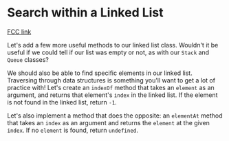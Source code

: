 # Search within a Linked List

[FCC link](https://www.freecodecamp.org/learn/coding-interview-prep/data-structures/search-within-a-linked-list)

Let's add a few more useful methods to our linked list class. Wouldn't it be
useful if we could tell if our list was empty or not, as with our `Stack` and
`Queue` classes?

We should also be able to find specific elements in our linked list. Traversing
through data structures is something you'll want to get a lot of practice with!
Let's create an `indexOf` method that takes an `element` as an argument, and
returns that element's `index` in the linked list. If the element is not found
in the linked list, return `-1`.

Let's also implement a method that does the opposite: an `elementAt` method that
takes an `index` as an argument and returns the `element` at the given `index`.
If no `element` is found, return `undefined`.
